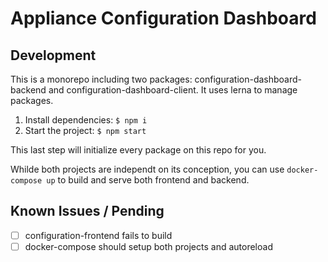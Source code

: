 # Appliance Configuration Dashboard

## Development

This is a monorepo including two packages: configuration-dashboard-backend and configuration-dashboard-client.
It uses lerna to manage packages.

1. Install dependencies: `$ npm i`
1. Start the project: `$ npm start`

This last step will initialize every package on this repo for you.

Whilde both projects are independt on its conception, you can use `docker-compose up` to build and serve both frontend and backend.

## Known Issues / Pending

- [ ] configuration-frontend fails to build
- [ ] docker-compose should setup both projects and autoreload
